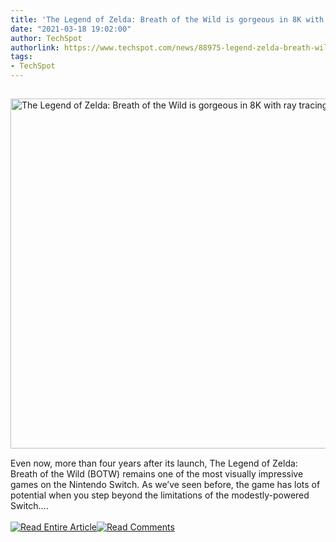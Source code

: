 ```yaml
---
title: 'The Legend of Zelda: Breath of the Wild is gorgeous in 8K with ray tracing'
date: "2021-03-18 19:02:00"
author: TechSpot
authorlink: https://www.techspot.com/news/88975-legend-zelda-breath-wild-gorgeous-8k-ray-tracing.html
tags:
- TechSpot
---
```

<a href="https://www.techspot.com/news/88975-legend-zelda-breath-wild-gorgeous-8k-ray-tracing.html" target="_blank"><img src="https://static.techspot.com/images2/news/ts3_thumbs/2021/03/2021-03-18-ts3_thumbs-678.jpg" width="799" height="560" style="padding: 15px 0" title="The Legend of Zelda: Breath of the Wild is gorgeous in 8K with ray tracing" /></a><br />Even now, more than four years after its launch, The Legend of Zelda: Breath of the Wild (BOTW) remains one of the most visually impressive games on the Nintendo Switch. As we’ve seen before, the game has lots of potential when you step beyond the limitations of the modestly-powered Switch....<br /><br /><a href="https://www.techspot.com/news/88975-legend-zelda-breath-wild-gorgeous-8k-ray-tracing.html"><img src="https://static.techspot.com/images/rss/rss_buttons_01.png" border="0" alt="Read Entire Article" /></a><a href="https://www.techspot.com/news/88975-legend-zelda-breath-wild-gorgeous-8k-ray-tracing.html#comments"><img src="https://static.techspot.com/images/rss/rss_buttons_02.png" border="0" alt="Read Comments" /></a><br /><br />